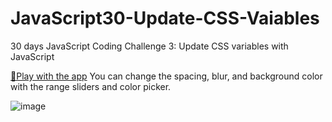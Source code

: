 # JavaScript30-Update-CSS-Vaiables
30 days JavaScript Coding Challenge 3: Update CSS variables with JavaScript

<a href="https://yukiramu.github.io/JavaScript30-Update-CSS-Vaiables/">🎈Play with the app</a>
You can change the spacing, blur, and background color with the range sliders and color picker.

![image](https://user-images.githubusercontent.com/76931326/109919914-58068080-7c6e-11eb-87f1-93071b83f323.png)
